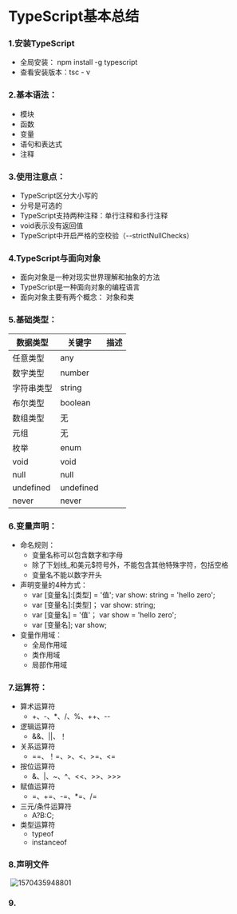# TypeScript基本总结

### 1.安装TypeScript

- 全局安装： npm install -g typescript
- 查看安装版本：tsc - v

### 2.基本语法：

- 模块
- 函数
- 变量
- 语句和表达式
- 注释

### 3.使用注意点：

- TypeScript区分大小写的
- 分号是可选的
- TypeScript支持两种注释：单行注释和多行注释
- void表示没有返回值
- TypeScript中开启严格的空校验（--strictNullChecks）

### 4.TypeScript与面向对象

- 面向对象是一种对现实世界理解和抽象的方法
- TypeScript是一种面向对象的编程语言
- 面向对象主要有两个概念： 对象和类

### 5.基础类型：

| 数据类型   | 关键字    | 描述 |
| ---------- | --------- | ---- |
| 任意类型   | any       |      |
| 数字类型   | number    |      |
| 字符串类型 | string    |      |
| 布尔类型   | boolean   |      |
| 数组类型   | 无        |      |
| 元组       | 无        |      |
| 枚举       | enum      |      |
| void       | void      |      |
| null       | null      |      |
| undefined  | undefined |      |
| never      | never     |      |



### 6.变量声明：

- 命名规则：
  - 变量名称可以包含数字和字母
  - 除了下划线_和美元$符号外，不能包含其他特殊字符，包括空格
  - 变量名不能以数字开头
- 声明变量的4种方式：
  - var [变量名]:[类型] = '值'; var show:  string = 'hello zero';
  - var [变量名]:[类型]； var show: string;
  - var [变量名] = '值'； var show = 'hello zero';
  - var [变量名]; var show;
- 变量作用域：
  - 全局作用域
  - 类作用域
  - 局部作用域

### 7.运算符：

- 算术运算符
  - +、-、*、/、%、++、--
- 逻辑运算符
  - &&、||、！
- 关系运算符
  - ==、！=、>、<、>=、<=
- 按位运算符
  - &、|、~、^、<<、>>、>>>
- 赋值运算符
  - =、+=、-=、*=、/=
- 三元/条件运算符
  - A?B:C;
- 类型运算符
  - typeof
  - instanceof

### 8.声明文件

​	![1570435948801](J:\个人学习积累\study\目录\TypeScript\img\1570435948801.png)

### 9.